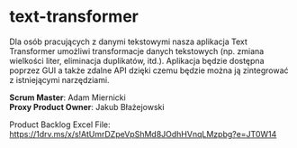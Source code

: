# text-transformer

Dla osób pracujących z danymi tekstowymi nasza aplikacja Text Transformer umożliwi transformacje danych tekstowych (np. zmiana wielkości liter, eliminacja duplikatów, itd.). Aplikacja będzie dostępna poprzez GUI a także zdalne API dzięki czemu będzie można ją zintegrować z istniejącymi narzędziami.

**Scrum Master**: Adam Miernicki </br>
**Proxy Product Owner**: Jakub Błażejowski

Product Backlog Excel File:
https://1drv.ms/x/s!AtUmrDZpeVpShMd8JOdhHVnqLMzpbg?e=JT0W14
